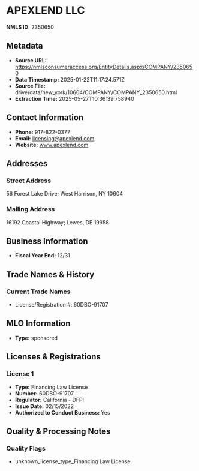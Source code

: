 # APEXLEND LLC

**NMLS ID:** 2350650

## Metadata
- **Source URL:** https://nmlsconsumeraccess.org/EntityDetails.aspx/COMPANY/2350650
- **Data Timestamp:** 2025-01-22T11:17:24.571Z
- **Source File:** drive/data/new_york/10604/COMPANY/COMPANY_2350650.html
- **Extraction Time:** 2025-05-27T10:36:39.758940

## Contact Information
- **Phone:** 917-822-0377
- **Email:** licensing@apexlend.com
- **Website:** www.apexlend.com

## Addresses
### Street Address
56 Forest Lake Drive; West Harrison, NY 10604

### Mailing Address
16192 Coastal Highway; Lewes, DE 19958

## Business Information
- **Fiscal Year End:** 12/31

## Trade Names & History
### Current Trade Names
- License/Registration #: 60DBO-91707

## MLO Information
- **Type:** sponsored

## Licenses & Registrations

### License 1
- **Type:** Financing Law License
- **Number:** 60DBO-91707
- **Regulator:** California - DFPI
- **Issue Date:** 02/15/2022
- **Authorized to Conduct Business:** Yes

## Quality & Processing Notes
### Quality Flags
- unknown_license_type_Financing Law License
